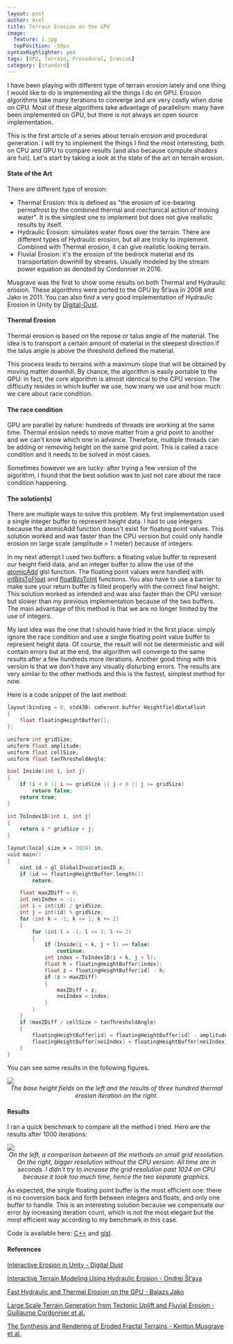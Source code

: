 ```yaml
---
layout: post
author: Axel
title: Terrain Erosion on the GPU
image:
  feature: 1.jpg
  topPosition: -50px
syntaxHighlighter: yes
tags: [GPU, Terrain, Procedural, Erosion]
category: [standard]
---
```

I have been playing with different type of terrain erosion lately and one thing I would like to do is implementing all the things
I do on GPU. Erosion algorithms take many iterations to converge and are very costly when done on CPU. Most of these algorithms take advantage of parallelism: many have
been implemented on GPU, but there is not always an open source implementation.

This is the first article of a series about terrain erosion and procedural generation. I will try to implement the things I find the most interesting, both on CPU and GPU to compare results
(and also because compute shaders are fun). Let's start by taking a look at the state of the art on terrain erosion.

#### State of the Art
There are different type of erosion:
* Thermal Erosion: this is defined as "the erosion of ice-bearing permafrost by the combined thermal and mechanical action of moving water". It is the simplest one to implement but does not give realistic results by itself.
* Hydraulic Erosion: simulates water flows over the terrain. There are different types of Hydraulic erosion, but all are tricky to implement. Combined with Thermal erosion, it can give realistic looking terrain.
* Fluvial Erosion: it's the erosion of the bedrock material and its transportation downhill by streams. Usually modeled by the stream power equation as denoted by Cordonnier in 2016.

Musgrave was the first to show some results on both Thermal and Hydraulic erosion. These algorithms were ported to the GPU by Št’ava in 2008 and Jako in 2011. You can also find a very good implementation of Hydraulic Erosion
in Unity by [Digital-Dust](https://www.digital-dust.com/single-post/2017/03/20/Interactive-erosion-in-Unity).

#### Thermal Erosion
Thermal erosion is based on the repose or talus angle of the material. The idea is to transport a certain
amount of material in the steepest direction if the talus angle is above the threshold defined the material.

This process leads to terrains with a maximum slope that will be obtained by moving matter downhill. By chance, the algorithm is easily portable to the GPU:
in fact, the core algorithm is almost identical to the CPU version. The difficulty resides in which buffer we use, how many we use and how much we care about race condition.

#### The race condition
GPU are parallel by nature: hundreds of threads are working at the same time. Thermal erosion needs to move matter from a grid point to another and we can't know which one in advance.
Therefore, multiple threads can be adding or removing height on the same grid point. This is called a race condition and it needs to be solved in most cases.

Sometimes however we are lucky: after trying a few version of the algorithm, I found that the best solution was to just not care about the race condition happening.

#### The solution(s)
There are multiple ways to solve this problem. My first implementation used a single integer buffer to represent height data. I had to use integers because the atomicAdd function doesn't exist for floating point values.
This solution worked and was faster than the CPU version but could only handle erosion on large scale (amplitude > 1 meter) because of integers.

In my next attempt I used two buffers: a floating value buffer to represent our height field data, and an integer buffer to allow the use of the [atomicAdd](https://www.khronos.org/registry/OpenGL-Refpages/gl4/html/atomicAdd.xhtml) glsl function.
The floating point values were handled with [intBitsToFloat](https://www.khronos.org/registry/OpenGL-Refpages/gl4/html/intBitsToFloat.xhtml) and [floatBitsToInt](https://www.khronos.org/registry/OpenGL-Refpages/gl4/html/floatBitsToInt.xhtml) functions.
You also have to use a barrier to make sure your return buffer is filled properly with the correct final height. This solution worked as intended and was also faster than the CPU version but slower than my previous implementation because of the two buffers.
The main advantage of this method is that we are no longer limited by the use of integers.

My last idea was the one that I should have tried in the first place: simply ignore the race condition and use a single floating point value buffer to represent height data. Of course, the result will not be deterministic and
will contain errors but at the end, the algorithm will converge to the same results after a few hundreds more iterations. Another good thing with this version is that we don't have any visually disturbing errors.
The results are very similar to the other methods and this is the fastest, simplest method for now.

Here is a code snippet of the last method:

``` cpp
layout(binding = 0, std430) coherent buffer HeightfieldDataFloat
{
    float floatingHeightBuffer[];
};

uniform int gridSize;
uniform float amplitude;
uniform float cellSize;
uniform float tanThresholdAngle;

bool Inside(int i, int j)
{
    if (i < 0 || i >= gridSize || j < 0 || j >= gridSize)
        return false;
    return true;
}

int ToIndex1D(int i, int j)
{
    return i * gridSize + j;
}

layout(local_size_x = 1024) in;
void main()
{
    uint id = gl_GlobalInvocationID.x;
    if (id >= floatingHeightBuffer.length())
        return;

    float maxZDiff = 0;
    int neiIndex = -1;
    int i = int(id) / gridSize;
    int j = int(id) % gridSize;
    for (int k = -1; k <= 1; k += 2)
    {
        for (int l = -1; l <= 1; l += 2)
        {
            if (Inside(i + k, j + l) == false)
                continue;
            int index = ToIndex1D(i + k, j + l);
            float h = floatingHeightBuffer[index];
            float z = floatingHeightBuffer[id] - h;
            if (z > maxZDiff)
            {
                maxZDiff = z;
                neiIndex = index;
            }
        }
    }
    if (maxZDiff / cellSize > tanThresholdAngle)
    {
        floatingHeightBuffer[id] = floatingHeightBuffer[id] - amplitude;
        floatingHeightBuffer[neiIndex] = floatingHeightBuffer[neiIndex] + amplitude;
    }
}
```

You can see some results in the following figures.

<img class="img img--fullContainer img--9xLeading" src="https://raw.githubusercontent.com/Moon519/moon519.github.io/master/images/thermal_erosion/thermalResults.png">

<center>
<i>The base height fields on the left and the results of three hundred thermal erosion iteration on the right.</i>
</center>

#### Results
I ran a quick benchmark to compare all the method I tried. Here are the results after 1000 iterations:

<img class="img img--fullContainer img--10xLeading" src="https://raw.githubusercontent.com/Moon519/moon519.github.io/master/images/thermal_erosion/thermalbench.png">

<center>
<i>On the left, a comparison between all the methods on small grid resolution. On the right, bigger resolution without the CPU version. All time are in seconds.
I didn't try to increase the grid resolution past 1024 on CPU because it took too much time, hence the two separate graphics.</i>
</center>

As expected, the single floating point buffer is the most efficient one: there is no conversion back and forth between integers and floats, and only one buffer to handle. This is an interesting solution because we compensate our
error by increasing iteration count, which is not the most elegant but the most efficient way according to my benchmark in this case.

Code is available here: [C++](https://github.com/vincentriche/Outerrain/blob/master/Outerrain/Source/gpuheightfield.cpp) and [glsl](https://github.com/vincentriche/Outerrain/blob/master/Shaders/HeightfieldThermalWeathering.glsl).

#### References
[Interactive Erosion in Unity - Digital Dust](https://www.digital-dust.com/single-post/2017/03/20/Interactive-erosion-in-Unity)

[Interactive Terrain Modeling Using Hydraulic Erosion - Ondrej Št’ava](http://hpcg.purdue.edu/bbenes/papers/Stava08SCA.pdf)

[Fast Hydraulic and Thermal Erosion on the GPU - Balazs Jako](http://old.cescg.org/CESCG-2011/papers/TUBudapest-Jako-Balazs.pdf)

[Large Scale Terrain Generation from Tectonic Uplift and Fluvial Erosion - Guillaume Cordonnier et al.](https://hal.inria.fr/hal-01262376/document)

[The Synthesis and Rendering of Eroded Fractal Terrains - Kenton Musgrave et al.](http://citeseerx.ist.psu.edu/viewdoc/download?doi=10.1.1.27.8939&rep=rep1&type=pdf)
